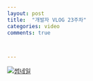 ```yaml
---
layout: post
title:  "개발자 VLOG 23주차"
categories: video 
comments: true



---
```


[![썸네일](/assets/img/youtube/23.jpg)](https://youtu.be/eT63IlH7Tok)













